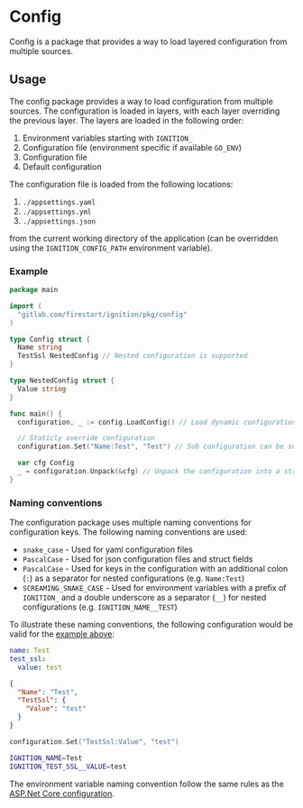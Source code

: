 # Config

Config is a package that provides a way to load layered configuration from multiple sources.

## Usage

The config package provides a way to load configuration from multiple sources. The configuration is loaded in layers,
with each layer overriding the previous layer. The layers are loaded in the following order:

1. Environment variables starting with `IGNITION_`
2. Configuration file (environment specific if available `GO_ENV`)
3. Configuration file
4. Default configuration

The configuration file is loaded from the following locations:

1. `./appsettings.yaml`
2. `./appsettings.yml`
3. `./appsettings.json`

from the current working directory of the application (can be overridden using the `IGNITION_CONFIG_PATH` environment variable).

### Example

```go
package main

import (
  "gitlab.com/firestart/ignition/pkg/config"
)

type Config struct {
  Name string
  TestSsl NestedConfig // Nested configuration is supported
}

type NestedConfig struct {
  Value string
}

func main() {
  configuration, _ := config.LoadConfig() // Load dynamic configuration

  // Staticly override configuration
  configuration.Set("Name:Test", "Test") // Sub configuration can be set using a colon

  var cfg Config
  _ = configuration.Unpack(&cfg) // Unpack the configuration into a struct
}
```

### Naming conventions

The configuration package uses multiple naming conventions for configuration keys. The following naming conventions are used:

- `snake_case` - Used for yaml configuration files
- `PascalCase` - Used for json configuration files and struct fields
- `PascalCase` - Used for keys in the configuration with an additional colon (`:`) as a separator for nested configurations (e.g. `Name:Test`)
- `SCREAMING_SNAKE_CASE` - Used for environment variables with a prefix of `IGNITION_` and a double underscore as a separator (`__`) for nested configurations (e.g. `IGNITION_NAME__TEST`)

To illustrate these naming conventions, the following configuration would be valid for the [example above](#example):

```yaml
name: Test
test_ssl:
  value: test
```

```json
{
  "Name": "Test",
  "TestSsl": {
    "Value": "test"
  }
}
```

```go
configuration.Set("TestSsl:Value", "test")
```

```bash
IGNITION_NAME=Test
IGNITION_TEST_SSL__VALUE=test
```

The environment variable naming convention follow the same rules as the [ASP.Net Core configuration](https://learn.microsoft.com/en-us/aspnet/core/fundamentals/configuration/?view=aspnetcore-8.0#naming-of-environment-variables).
